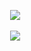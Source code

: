 ⠀⠀⠀⠀⠀⠀⠀⠀⠀⠀⠀![](https://64.media.tumblr.com/65ad24a26bc390ffb112eef2e9258ef9/2f692420ece9ceb5-c0/s2048x3072/d37e9229be6550c2bd11deb8a0c4be8b70b9f4a8.pnj)

⠀⠀⠀⠀⠀⠀⠀⠀⠀⠀⠀![](https://64.media.tumblr.com/7d263d16925b18f86363ac9a484958f6/2f692420ece9ceb5-2a/s2048x3072/3bffee31e7b976139be80fb490982d3d1f0d5a07.pnj)
